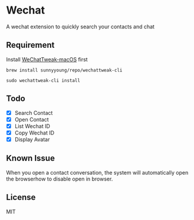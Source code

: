 # Wechat

A wechat extension to quickly search your contacts and chat

## Requirement

Install [WeChatTweak-macOS](https://github.com/Sunnyyoung/WeChatTweak-macOS) first

`brew install sunnyyoung/repo/wechattweak-cli`

`sudo wechattweak-cli install`

## Todo

- [x] Search Contact
- [x] Open Contact
- [x] List Wechat ID
- [x] Copy Wechat ID
- [x] Display Avatar

## Known Issue

When you open a contact conversation, the system will automatically open the browserhow to disable open in browser.

## License

MIT
